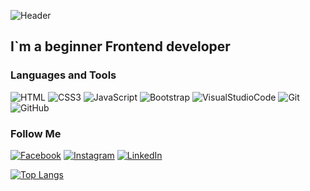 ![Header](https://github.com/W3RGY/W3RGY/blob/main/assets/download%20.gif)

## I`m a beginner Frontend developer

### Languages and Tools
![HTML](https://img.shields.io/badge/-HTML5-18003C?style=for-the-badge&logo=HTML5)
![CSS3](https://img.shields.io/badge/-CSS3-18003C?style=for-the-badge&logo=CSS3&logoColor=254BDD)
![JavaScript](https://img.shields.io/badge/-JavaScript-18003C?style=for-the-badge&logo=JavaScript)
![Bootstrap](https://img.shields.io/badge/-Bootstrap-18003C?style=for-the-badge&logo=Bootstrap)
![VisualStudioCode](https://img.shields.io/badge/-VScode-18003C?style=for-the-badge&logo=VisualStudioCode)
![Git](https://img.shields.io/badge/-Git-18003C?style=for-the-badge&logo=Git)
![GitHub](https://img.shields.io/badge/-GitHub-18003C?style=for-the-badge&logo=GitHub)

### Follow Me
[![Facebook](https://img.shields.io/badge/-Facebook-18003C?style=for-the-badge&logo=Facebook)](https://www.facebook.com/profile.php?id=100000730843835)
[![Instagram](https://img.shields.io/badge/-Instagram-18003C?style=for-the-badge&logo=Instagram)](https://www.instagram.com/w3rgy/)
[![LinkedIn](https://img.shields.io/badge/-LinkedIn-18003C?style=for-the-badge&logo=LinkedIn&logoColor=0A66C2)](https://www.linkedin.com/in/dmytro-osenkov-09915a174/)

[![Top Langs](https://github-readme-stats.vercel.app/api/top-langs/?username=W3RGY&layout=compact)](https://github.com/W3RGY/github-readme-stats)

